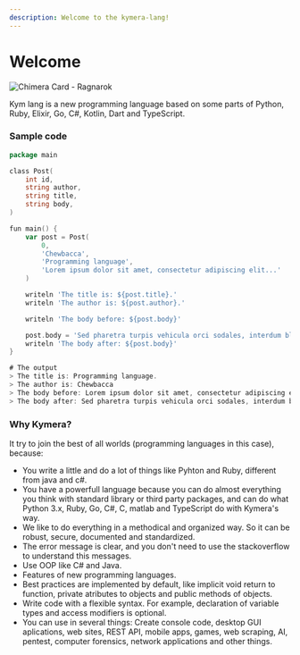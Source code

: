 ```yaml
---
description: Welcome to the kymera-lang!
---
```


# Welcome

![Chimera Card - Ragnarok](https://camo.githubusercontent.com/3df75fc4d185864d6b8f782d418f2f9a9afc8860/68747470733a2f2f7669676e65747465312e77696b69612e6e6f636f6f6b69652e6e65742f7261676e61726f6b383831322f696d616765732f362f36342f4368696d657261436172642e706e672f7265766973696f6e2f6c61746573743f63623d3230313330323139303030343334)

Kym lang is a new programming language based on some parts of Python, Ruby, Elixir, Go, C#, Kotlin, Dart and TypeScript.

### Sample code

```go
package main

class Post(
    int id,
    string author,
    string title,
    string body,
)

fun main() {
    var post = Post(
        0,
        'Chewbacca',
        'Programming language',
        'Lorem ipsum dolor sit amet, consectetur adipiscing elit...'
    )

    writeln 'The title is: ${post.title}.'
    writeln 'The author is: ${post.author}.'

    writeln 'The body before: ${post.body}'

    post.body = 'Sed pharetra turpis vehicula orci sodales, interdum blandit libero scelerisque.'
    writeln 'The body after: ${post.body}'
}

# The output
> The title is: Programming language.
> The author is: Chewbacca
> The body before: Lorem ipsum dolor sit amet, consectetur adipiscing elit...
> The body after: Sed pharetra turpis vehicula orci sodales, interdum blandit libero scelerisque.
```

### Why Kymera?

&#x20;It try to join the best of all worlds (programming languages in this case), because:

* You write a little and do a lot of things like Pyhton and Ruby, different from java and c#.
* You have a powerfull language because you can do almost everything you think with standard library or third party packages, and can do what Python 3.x, Ruby, Go, C#, C, matlab and TypeScript do with Kymera's way.
* We like to do everything in a methodical and organized way. So it can be robust, secure, documented and standardized.
* The error message is clear, and you don't need to use the stackoverflow to understand this messages.
* Use OOP like C# and Java.
* Features of new programming languages.
* Best practices are implemented by default, like implicit void return to function, private atributes to objects and public methods of objects.
* Write code with a flexible syntax. For example, declaration of variable types and access modifiers is optional.
* You can use in several things: Create console code, desktop GUI aplications, web sites, REST API, mobile apps, games, web scraping, AI, pentest, computer forensics, network applications and other things.

